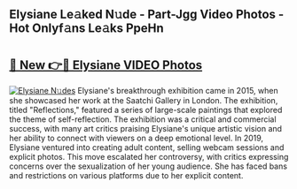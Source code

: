 ## Elysiane Le𝚊ked N𝚞de - Part-Jgg Video Photos - Hot Onlyf𝚊ns Le𝚊ks PpeHn

# <h2><a href="http://ab46178.deff.icu/?id=Elysiane">🔗 New 👉🔴 Elysiane VIDEO Photos</a></h2>

[![Elysiane N𝚞des](https://i.imgur.com/rIISA9y.gif)](http://ab46178.deff.icu/?id=Elysiane)
Elysiane's breakthrough exhibition came in 2015, when she showcased her work at the Saatchi Gallery in London. The exhibition, titled "Reflections," featured a series of large-scale paintings that explored the theme of self-reflection. The exhibition was a critical and commercial success, with many art critics praising Elysiane's unique artistic vision and her ability to connect with viewers on a deep emotional level. In 2019, Elysiane ventured into creating adult content, selling webcam sessions and explicit photos. This move escalated her controversy, with critics expressing concerns over the sexualization of her young audience. She has faced bans and restrictions on various platforms due to her explicit content.
